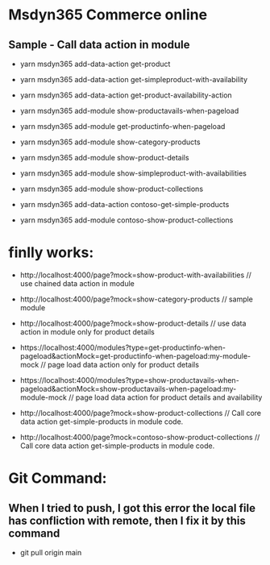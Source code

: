 # Msdyn365 Commerce online

## Sample - Call data action in module


- yarn msdyn365 add-data-action get-product
- yarn msdyn365 add-data-action get-simpleproduct-with-availability
- yarn msdyn365 add-data-action get-product-availability-action

- yarn msdyn365 add-module show-productavails-when-pageload
- yarn msdyn365 add-module get-productinfo-when-pageload
- yarn msdyn365 add-module show-category-products
- yarn msdyn365 add-module show-product-details
- yarn msdyn365 add-module show-simpleproduct-with-availabilities
- yarn msdyn365 add-module show-product-collections
- yarn msdyn365 add-data-action contoso-get-simple-products
- yarn msdyn365 add-module contoso-show-product-collections

# finlly works:
- http://localhost:4000/page?mock=show-product-with-availabilities // use chained data action in module
- http://localhost:4000/page?mock=show-category-products  // sample module 
- http://localhost:4000/page?mock=show-product-details  // use data action in module only for product details
	
- https://localhost:4000/modules?type=get-productinfo-when-pageload&actionMock=get-productinfo-when-pageload:my-module-mock 
// page load data action only for product details
 
- https://localhost:4000/modules?type=show-productavails-when-pageload&actionMock=show-productavails-when-pageload:my-module-mock 
// page load data action for product details and availability
- http://localhost:4000/page?mock=show-product-collections // Call core data action get-simple-products in module code.
- http://localhost:4000/page?mock=contoso-show-product-collections // Call core data action get-simple-products in module code.
# Git Command:
## When I tried to push,  I got this error the local file has confliction with remote, then I fix it by this command

- git pull origin main
